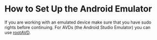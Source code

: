 # How to Set Up the Android Emulator

If you are working with an emulated device make sure that you have sudo rights before continuing.
For AVDs (the Android Studio Emulator) you can use [rootAVD](https://github.com/newbit1/rootAVD).

